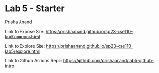 # Lab 5 - Starter

Prisha Anand

Link to Expose Site: https://prishaanand.github.io/sp23-cse110-lab5/expose.html 

Link to Explore Site: https://prishaanand.github.io/sp23-cse110-lab5/explore.html 

Link to Github Actions Repo: https://github.com/prishaanand/lab5-github-intro 
